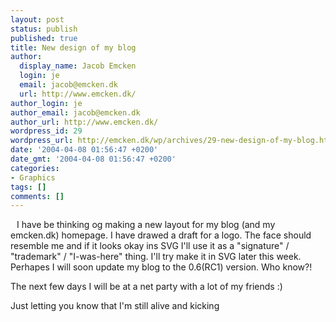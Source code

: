```yaml
---
layout: post
status: publish
published: true
title: New design of my blog
author:
  display_name: Jacob Emcken
  login: je
  email: jacob@emcken.dk
  url: http://www.emcken.dk/
author_login: je
author_email: jacob@emcken.dk
author_url: http://www.emcken.dk/
wordpress_id: 29
wordpress_url: http://emcken.dk/wp/archives/29-new-design-of-my-blog.html
date: '2004-04-08 01:56:47 +0200'
date_gmt: '2004-04-08 01:56:47 +0200'
categories:
- Graphics
tags: []
comments: []
---
```

<p><img style='border:0px;margin:5px;float:left;vertical-align: top' src='&#47;weblog&#47;uploads&#47;Emcken.dk_logo.thumb.png' alt='' &#47;> I have be thinking og making a new layout for my blog (and my emcken.dk) homepage. I have drawed a draft for a logo. The face should resemble me and if it looks okay ins SVG I'll use it as a "signature" &#47; "trademark" &#47; "I-was-here" thing. I'll try make it in SVG later this week. Perhapes I will soon update my blog to the 0.6(RC1) version. Who know?!</p>
<p>The next few days I will be at a net party with a lot of my friends :)</p>
<p>Just letting you know that I'm still alive and kicking</p>
